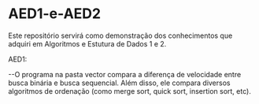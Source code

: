 # AED1-e-AED2
Este repositório servirá como demonstração dos conhecimentos que adquiri em Algoritmos e Estutura de Dados 1 e 2.

AED1: 

--O programa na pasta vector compara a diferença de velocidade entre busca binária e busca sequencial. Além disso, ele compara diversos algoritmos de ordenação (como merge sort, quick sort, insertion sort, etc).

